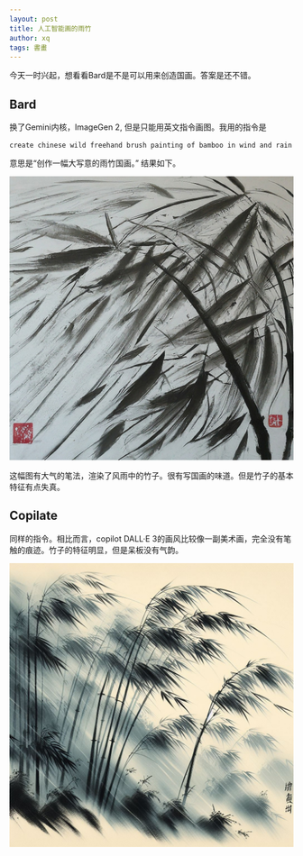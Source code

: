 ```yaml
---
layout: post
title: 人工智能画的雨竹
author: xq
tags: 書畫
---
```


今天一时兴起，想看看Bard是不是可以用来创造国画。答案是还不错。

## Bard
换了Gemini内核，ImageGen 2, 但是只能用英文指令画图。我用的指令是

```
create chinese wild freehand brush painting of bamboo in wind and rain
```
意思是“创作一幅大写意的雨竹国画。” 结果如下。

![](/assets/bamboo.jpg) 

这幅图有大气的笔法，渲染了风雨中的竹子。很有写国画的味道。但是竹子的基本特征有点失真。

## Copilate

同样的指令。相比而言，copilot DALL·E 3的画风比较像一副美术画，完全没有笔触的痕迹。竹子的特征明显，但是呆板没有气韵。

![](/assets/bamboo1.jpg) 

